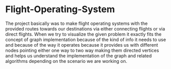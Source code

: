 # Flight-Operating-System
The project basically was to make flight operating systems with the provided routes towards our destinations via either connecting flights or via direct flights. When we try to visualize the given problem it exactly fits the concept of graph implementation because of the kind of info it needs to use and because of the way it operates because it provides us with different nodes pointing either one way to two way making them directed vertices and helps us understand the implementation of the graph and related algorithms depending on the scenario we are working on.
